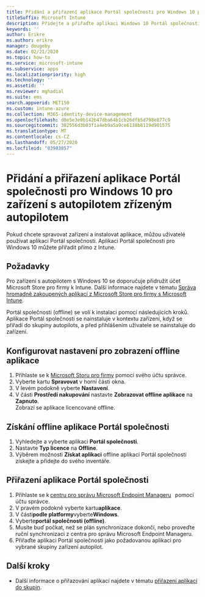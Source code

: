 ```yaml
---
title: Přidání a přiřazení aplikace Portál společnosti pro Windows 10 pro zařízení s autopilotem zřízeným autopilotem
titleSuffix: Microsoft Intune
description: Přidejte a přiřaďte aplikaci Windows 10 Portál společnosti k Intune pro zřízená zařízení s autopilotem.
keywords: ''
author: Erikre
ms.author: erikre
manager: dougeby
ms.date: 02/21/2020
ms.topic: how-to
ms.service: microsoft-intune
ms.subservice: apps
ms.localizationpriority: high
ms.technology: ''
ms.assetid: ''
ms.reviewer: mghadial
ms.suite: ems
search.appverid: MET150
ms.custom: intune-azure
ms.collection: M365-identity-device-management
ms.openlocfilehash: d0e5e3e0b142b47dba64b1cb26dfb5d798e877c9
ms.sourcegitcommit: 302556d3b03f1a4eb9a5a9ce6138b8119d901575
ms.translationtype: MT
ms.contentlocale: cs-CZ
ms.lasthandoff: 05/27/2020
ms.locfileid: "83983857"
---
```

# <a name="add-and-assign-the-windows-10-company-portal-app-for-autopilot-provisioned-devices"></a>Přidání a přiřazení aplikace Portál společnosti pro Windows 10 pro zařízení s autopilotem zřízeným autopilotem

Pokud chcete spravovat zařízení a instalovat aplikace, můžou uživatelé používat aplikaci Portál společnosti. Aplikaci Portál společnosti pro Windows 10 můžete přiřadit přímo z Intune. 

## <a name="prerequisites"></a>Požadavky

Pro zařízení s autopilotem s Windows 10 se doporučuje přidružit účet Microsoft Store pro firmy k Intune. Další informace najdete v tématu [Správa hromadně zakoupených aplikací z Microsoft Store pro firmy s Microsoft Intune](windows-store-for-business.md).

Portál společnosti (offline) se volí k instalaci pomocí následujících kroků. Aplikace Portál společnosti se nainstaluje v kontextu zařízení, když se přiřadí do skupiny autopilots, a před přihlášením uživatele se nainstaluje do zařízení. 

## <a name="configure-settings-to-show-offline-app"></a>Konfigurovat nastavení pro zobrazení offline aplikace

1. Přihlaste se k [Microsoft Storu pro firmy](https://www.microsoft.com/business-store) pomocí svého účtu správce.
2. Vyberte kartu **Spravovat** v horní části okna.
3. V levém podokně vyberte **Nastavení**.
4. V části **Prostředí nakupování** nastavte **Zobrazovat offline aplikace** na **Zapnuto**.  
    Zobrazí se aplikace licencované offline.

## <a name="get-the-offline-company-portal-app"></a>Získání offline aplikace Portál společnosti

1. Vyhledejte a vyberte aplikaci **Portál společnosti**.
2. Nastavte **Typ licence** na **Offline**.
3. Výběrem možnosti **Získat aplikaci** offline aplikaci Portál společnosti získejte a přidejte do svého inventáře.

## <a name="assign-the-company-portal-app"></a>Přiřazení aplikace Portál společnosti

1. Přihlaste se k [centru pro správu Microsoft Endpoint Manageru](https://go.microsoft.com/fwlink/?linkid=2109431)   pomocí účtu správce. 
2. V pravém podokně vyberte kartu**aplikace**.
3. V části**podle platformy**vyberte**Windows**.
4. Vyberte**portál společnosti (offline)**.
5. Musíte buď počkat, než se plán synchronizace dokončí, nebo proveďte ruční synchronizaci z centra pro správu Microsoft Endpoint Manageru.
6. Přiřaďte aplikaci Portál společnosti jako požadovanou aplikaci pro vybrané skupiny zařízení autopilot.

## <a name="next-steps"></a>Další kroky

- Další informace o přiřazování aplikací najdete v tématu [přiřazení aplikací do skupin](apps-deploy.md).

